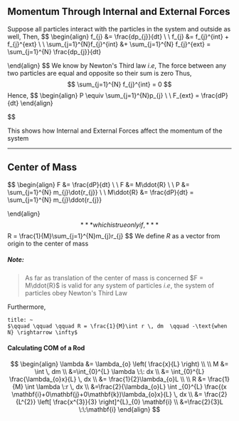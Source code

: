 ## Momentum Through Internal and External Forces

Suppose all particles interact with the particles in the system and outside as well, Then,
$$
\begin{align}
f_{j} &= \frac{dp_{j}}{dt} \\ \\
f_{j} &= f_{j}^{int} + f_{j}^{ext} \\ \\
\sum_{j=1}^{N}f_{j}^{int} &+ \sum_{j=1}^{N} f_{j}^{ext} = \sum_{j=1}^{N} \frac{dp_{j}}{dt}

\end{align}
$$
We know by Newton's Third law $i.e$, The force between any two particles are equal and opposite so their sum is zero
Thus,
$$
\sum_{j=1}^{N} f_{j}^{int} = 0
$$
Hence,
$$
\begin{align}
P \equiv \sum_{j=1}^{N}p_{j} \\  \\
F_{ext} = \frac{dP}{dt}
\end{align}

$$

This shows how Internal and External Forces affect the momentum of the system

---

## Center of Mass

$$
\begin{align}
F &= \frac{dP}{dt} \\ \\
F &= M\ddot{R} \\ \\
P &= \sum_{j=1}^{N} m_{j}\dot{r_{j}} \\ \\
M\ddot{R} &= \frac{dP}{dt} = \sum_{j=1}^{N} m_{j}\ddot{r_{j}}

\end{align}
$$
***which is true only if,***
$$
R = \frac{1}{M}\sum_{j=1}^{N}m_{j}r_{j}
$$
We define $R$ as a vector from origin to the center of mass

##### Note:
> As far as translation of the center of mass is concerned $F = M\ddot{R}$ is valid for any system of particles
> $i.e,$ the system of particles obey Newton's Third Law

Furthermore,
```ad-note
title: ~
$\qquad \qquad \qquad R = \frac{1}{M}\int r \, dm  \qquad -\text{when N} \rightarrow \infty$
```

#### Calculating COM of a Rod
$$
\begin{align}
\lambda &= \lambda_{o} \left( \frac{x}{L} \right)  \\ \\
M &= \int  \, dm  \\
&=\int_{0}^{L} \lambda \:\: dx \\
&= \int_{0}^{L} \frac{\lambda_{o}x}{L} \, dx  \\
&= \frac{1}{2}\lambda_{o}L \\ \\
R &= \frac{1}{M} \int \lambda \:r \, dx  \\
&=\frac{2}{\lambda_{o}L} \int _{0}^{L} \frac{(x \mathbf{i}+0\mathbf{j}+0\mathbf{k})\lambda_{o}x}{L} \, dx  \\
&= \frac{2}{L^{2}} \left[ \frac{x^{3}}{3} \right]^{L}_{0} \mathbf{i} \\
&=\frac{2}{3}L \:\:\mathbf{i}
\end{align}
$$





